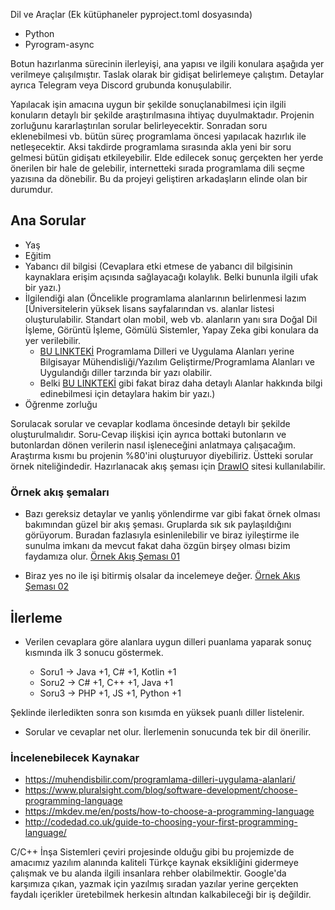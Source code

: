 Dil ve Araçlar (Ek kütüphaneler pyproject.toml dosyasında)
* Python
* Pyrogram-async

Botun hazırlanma sürecinin ilerleyişi, ana yapısı ve ilgili konulara aşağıda yer verilmeye çalışılmıştır. Taslak olarak bir gidişat belirlemeye çalıştım. Detaylar ayrıca Telegram veya Discord grubunda konuşulabilir.

Yapılacak işin amacına uygun bir şekilde sonuçlanabilmesi için ilgili konuların detaylı bir şekilde araştırılmasına ihtiyaç duyulmaktadır. Projenin zorluğunu kararlaştırılan sorular belirleyecektir. Sonradan soru eklenebilmesi vb. bütün süreç programlama öncesi yapılacak hazırlık ile netleşecektir. Aksi takdirde programlama sırasında akla yeni bir soru gelmesi bütün gidişatı etkileyebilir. Elde edilecek sonuç gerçekten her yerde önerilen bir hale de gelebilir, internetteki sırada programlama dili seçme yazısına da dönebilir. Bu da projeyi geliştiren arkadaşların elinde olan bir durumdur.

## Ana Sorular

* Yaş
* Eğitim  
* Yabancı dil bilgisi (Cevaplara etki etmese de yabancı dil bilgisinin kaynaklara erişim açısında sağlayacağı kolaylık. Belki bununla ilgili ufak bir yazı.)
* İlgilendiği alan (Öncelikle programlama alanlarının belirlenmesi lazım [Üniversitelerin yüksek lisans sayfalarından vs. alanlar listesi oluşturulabilir. Standart olan mobil, web vb. alanların yanı sıra Doğal Dil İşleme, Görüntü İşleme, Gömülü Sistemler, Yapay Zeka gibi konulara da yer verilebilir.
	* [BU LINKTEKİ](https://muhendisbilir.com/programlama-dilleri-uygulama-alanlari/) Programlama Dilleri ve Uygulama Alanları yerine Bilgisayar Mühendisliği/Yazılım Geliştirme/Programlama Alanları ve Uygulandığı diller tarzında bir yazı olabilir.
	* Belki [BU LINKTEKİ](https://www.northeastern.edu/graduate/blog/computer-science-specializations/) gibi fakat biraz daha detaylı Alanlar hakkında bilgi edinebilmesi için detaylara hakim bir yazı.)
* Öğrenme zorluğu

Sorulacak sorular ve cevaplar kodlama öncesinde detaylı bir şekilde oluşturulmalıdır. Soru-Cevap ilişkisi için ayrıca bottaki butonların ve butonlardan dönen verilerin nasıl işleneceğini anlatmaya çalışacağım. Araştırma kısmı bu projenin %80'ini oluşturuyor diyebiliriz. Üstteki sorular örnek niteliğindedir. Hazırlanacak akış şeması için [DrawIO](https://draw.io) sitesi kullanılabilir.

### Örnek akış şemaları

* Bazı gereksiz detaylar ve yanlış yönlendirme var gibi fakat örnek olması bakımından güzel bir akış şeması. Gruplarda sık sık paylaşıldığını görüyorum. Buradan fazlasıyla esinlenilebilir ve biraz iyileştirme ile sunulma imkanı da mevcut fakat daha özgün birşey olması bizim faydamıza olur.
[Örnek Akış Şeması 01](https://www.dailyinfographic.com/wp-content/uploads/2015/06/OBHEr1J.png)

* Biraz yes no ile işi bitirmiş olsalar da incelemeye değer.
[Örnek Akış Şeması 02](https://3.bp.blogspot.com/-Sf5SOggz8Ko/V2YK02TIFQI/AAAAAAAAM7Y/EDbEZ5vM8-gX4OI5w4sNGVk8V9ayKgYqACLcB/s1600/screen05.png)

## İlerleme
* Verilen cevaplara göre alanlara uygun dilleri puanlama yaparak sonuç kısmında ilk 3 sonucu göstermek.

	* Soru1 -> Java +1, C# +1, Kotlin +1
	* Soru2 -> C# +1, C++ +1, Java +1
	* Soru3 -> PHP +1, JS +1, Python +1

Şeklinde ilerledikten sonra son kısımda en yüksek puanlı diller listelenir.

* Sorular ve cevaplar net olur. İlerlemenin sonucunda tek bir dil önerilir.


### İncelenebilecek Kaynakar
* https://muhendisbilir.com/programlama-dilleri-uygulama-alanlari/
* https://www.pluralsight.com/blog/software-development/choose-programming-language
* https://mkdev.me/en/posts/how-to-choose-a-programming-language
* http://codedad.co.uk/guide-to-choosing-your-first-programming-language/

C/C++ İnşa Sistemleri çeviri projesinde olduğu gibi bu projemizde de amacımız yazılım alanında kaliteli Türkçe kaynak eksikliğini gidermeye çalışmak ve bu alanda ilgili insanlara rehber olabilmektir. Google'da karşımıza çıkan, yazmak için yazılmış sıradan yazılar yerine gerçekten faydalı içerikler üretebilmek herkesin altından kalkabileceği bir iş değildir. 
